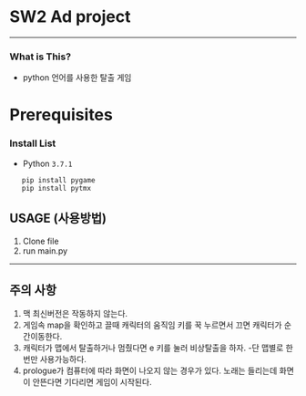 # SW2 Ad project
------------------------
### What is This?

 - python 언어를 사용한 탈출 게임
# Prerequisites

### Install List

 - Python `3.7.1`

 ```
    pip install pygame
    pip install pytmx
 ```

## USAGE (사용방법)

 1. Clone file
 2. run main.py
------------------------
## 주의 사항

1. 맥 최신버전은 작동하지 않는다.
2. 게임속 map을 확인하고 끌때 캐릭터의 움직임 키를 꾹 누르면서 끄면 캐릭터가 순간이동한다.
3. 캐릭터가 맵에서 탈출하거나 멈췄다면 e 키를 눌러 비상탈출을 하자. -단 맵별로 한번만 사용가능하다.
4. prologue가 컴퓨터에 따라 화면이 나오지 않는 경우가 있다. 노래는 들리는데 화면이 안뜬다면 기다리면 게임이 시작된다.
